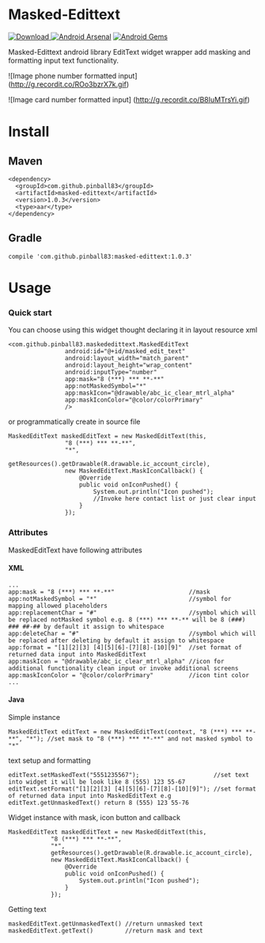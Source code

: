# Masked-Edittext
[ ![Download](https://api.bintray.com/packages/pinball83/maven/masked-edittext/images/download.svg) ](https://bintray.com/pinball83/maven/masked-edittext/_latestVersion) [![Android Arsenal](https://img.shields.io/badge/Android%20Arsenal-Masked--Edittext-green.svg?style=true)](https://android-arsenal.com/details/1/3033) [![Android Gems](http://www.android-gems.com/badge/pinball83/Masked-Edittext.svg?branch=master)](http://www.android-gems.com/lib/pinball83/Masked-Edittext)
 
 Masked-Edittext android library EditText widget wrapper add masking and formatting input text functionality.
 
 ![Image phone number formatted input]
 (http://g.recordit.co/ROo3bzrX7k.gif)
 
 ![Image card number formatted input]
  (http://g.recordit.co/B8IuMTrsYi.gif)
 
# Install

## Maven

    <dependency>
      <groupId>com.github.pinball83</groupId>
      <artifactId>masked-edittext</artifactId>
      <version>1.0.3</version>
      <type>aar</type>
    </dependency>
## Gradle

    compile 'com.github.pinball83:masked-edittext:1.0.3'
    
# Usage
### Quick start
 You can choose using this widget thought declaring it in layout resource xml

    <com.github.pinball83.maskededittext.MaskedEditText
                    android:id="@+id/masked_edit_text"
                    android:layout_width="match_parent"
                    android:layout_height="wrap_content"
                    android:inputType="number"
                    app:mask="8 (***) *** **-**"
                    app:notMaskedSymbol="*"
                    app:maskIcon="@drawable/abc_ic_clear_mtrl_alpha"
                    app:maskIconColor="@color/colorPrimary"
                    />

or programmatically create in source file

    MaskedEditText maskedEditText = new MaskedEditText(this,
                    "8 (***) *** **-**",
                    "*",
                    getResources().getDrawable(R.drawable.ic_account_circle),
                    new MaskedEditText.MaskIconCallback() {
                        @Override
                        public void onIconPushed() {
                            System.out.println("Icon pushed");
                            //Invoke here contact list or just clear input
                        }
                    });

### Attributes
MaskedEditText have following attributes

#### XML
    ...
    app:mask = "8 (***) *** **-**"                     //mask
    app:notMaskedSymbol = "*"                          //symbol for mapping allowed placeholders
    app:replacementChar = "#"                          //symbol which will be replaced notMasked symbol e.g. 8 (***) *** **-** will be 8 (###) ### ##-## by default it assign to whitespace
    app:deleteChar = "#"                               //symbol which will be replaced after deleting by default it assign to whitespace
    app:format = "[1][2][3] [4][5][6]-[7][8]-[10][9]"  //set format of returned data input into MaskedEditText
    app:maskIcon = "@drawable/abc_ic_clear_mtrl_alpha" //icon for additional functionality clean input or invoke additional screens
    app:maskIconColor = "@color/colorPrimary"          //icon tint color
    ...

#### Java
Simple instance

    MaskedEditText editText = new MaskedEditText(context, "8 (***) *** **-**", "*"); //set mask to "8 (***) *** **-**" and not masked symbol to "*"

text setup and formatting

    editText.setMaskedText("5551235567");                     //set text into widget it will be look like 8 (555) 123 55-67
    editText.setFormat("[1][2][3] [4][5][6]-[7][8]-[10][9]"); //set format of returned data input into MaskedEditText e.g editText.getUnmaskedText() return 8 (555) 123 55-76

Widget instance with mask, icon button and callback

    MaskedEditText maskedEditText = new MaskedEditText(this,
                "8 (***) *** **-**",
                "*",
                getResources().getDrawable(R.drawable.ic_account_circle),
                new MaskedEditText.MaskIconCallback() {
                    @Override
                    public void onIconPushed() {
                        System.out.println("Icon pushed");
                    }
                });

Getting text

    maskedEditText.getUnmaskedText() //return unmasked text
    maskedEditText.getText()         //return mask and text
